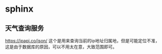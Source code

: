 # sphinx


## 天气查询服务

https://ipapi.co/json/ 这个是用来查询当前的ip地址归属地，但是可能定位不准，这是由于数据库的原因，可以不用太在意，大致范围即可。


